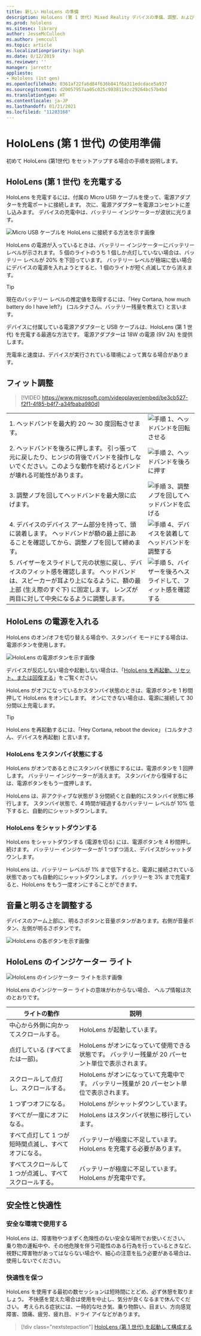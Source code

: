 ```yaml
---
title: 新しい HoloLens の準備
description: HoloLens (第 1 世代) Mixed Reality デバイスの準備、調整、およびセットアップを初めて行う方法について説明します。
ms.prod: hololens
ms.sitesec: library
author: JesseMcCulloch
ms.author: jemccull
ms.topic: article
ms.localizationpriority: high
ms.date: 8/12/2019
ms.reviewer: ''
manager: jarrettr
appliesto:
- Hololens (1st gen)
ms.openlocfilehash: 0361af22fa6d84f636b841f6a311edcdace5a937
ms.sourcegitcommit: d20057957aa05c025c9838119cc29264bc57b4bd
ms.translationtype: HT
ms.contentlocale: ja-JP
ms.lasthandoff: 01/21/2021
ms.locfileid: "11283168"
---
```

# HoloLens (第 1 世代) の使用準備

初めて HoloLens (第1世代) をセットアップする場合の手順を説明します。

## HoloLens (第 1 世代) を充電する

HoloLens を充電するには、付属の Micro USB ケーブルを使って、電源アダプターを充電ポートに接続します。 次に、電源アダプターを電源コンセントに差し込みます。 デバイスの充電中は、バッテリー インジケーターが波状に光ります。

![Micro USB ケーブルを HoloLens に接続する方法を示す画像](./images/hololens-charging.png)

HoloLens の電源が入っているときは、バッテリー インジケーターにバッテリー レベルが示されます。 5 個のライトのうち 1 個しか点灯していない場合は、バッテリー レベルが 20% を下回っています。 バッテリー レベルが極端に低い場合にデバイスの電源を入れようとすると、1 個のライトが短く点滅してから消えます。

> [!TIP]
> 現在のバッテリー レベルの推定値を取得するには、「Hey Cortana, how much battery do I have left?」 (コルタナさん、バッテリー残量を教えて) と言います。

デバイスに付属している電源アダプターと USB ケーブルは、HoloLens (第 1 世代) を充電する最適な方法です。  電源アダプターは 18W の電源 (9V 2A) を提供します。

充電率と速度は、デバイスが実行されている環境によって異なる場合があります。

## フィット調整

> [!VIDEO https://www.microsoft.com/videoplayer/embed/be3cb527-f2f1-4f85-b4f7-a34fbaba980d]

|     |     |
|:--- |:--- |
|1. ヘッドバンドを最大約 20 ～ 30 度回転させます。|![手順 1、ヘッドバンドを回転させる](./images/FitGuideStep1.png)|
|2. ヘッドバンドを後ろに押します。 引っ張って元に戻したり、ヒンジの背後でバンドを操作しないでください。このような動作を続けるとバンドが壊れる可能性があります。|![手順 2、ヘッドバンドを後ろに押す](./images/FitGuideStep2.png)|
|3. 調整ノブを回してヘッドバンドを最大限に広げます。 |![手順 3、調整ノブを回してヘッドバンドを広げる](./images/FitGuideStep3.png)|
|4. デバイスのデバイス アーム部分を持って、頭に装着します。 ヘッドバンドが額の最上部にあることを確認してから、調整ノブを回して締めます。|![手順 4、デバイスを装着してヘッドバンドを調整する](./images/FitGuideStep4.png)|
|5. バイザーをスライドして元の状態に戻し、デバイスのフィット感を確認します。 ヘッドバンドは、スピーカーが耳より上になるように、額の最上部 (生え際のすぐ下) に固定します。 レンズが両目に対して中央になるように調整します。|![手順 5、バイザーを後ろへスライドして、フィット感を確認する](./images/FitGuideSetep5.png)|

## HoloLens の電源を入れる

HoloLens のオン/オフを切り替える場合や、スタンバイ モードにする場合は、電源ボタンを使用します。

![HoloLens の電源ボタンを示す画像](./images/hololens-power.png)

デバイスが反応しない場合や起動しない場合は、「[HoloLens を再起動、リセット、または回復する](hololens-restart-recover.md)」をご覧ください。

HoloLens がオフになっているかスタンバイ状態のときは、電源ボタンを 1 秒間押して HoloLens をオンにします。 オンにできない場合は、電源に接続して 30 分間以上充電します。

> [!TIP]
> HoloLens を再起動するには、「Hey Cortana, reboot the device」 (コルタナさん、デバイスを再起動) と言います。

### HoloLens をスタンバイ状態にする

HoloLens がオンであるときにスタンバイ状態にするには、電源ボタンを 1 回押します。 バッテリー インジケーターが消えます。 スタンバイから復帰するには、電源ボタンをもう一度押します。

HoloLens は、非アクティブな状態が 3 分間続くと自動的にスタンバイ状態に移行します。 スタンバイ状態で、4 時間が経過するかバッテリー レベルが 10% 低下すると、自動的にシャットダウンします。

### HoloLens をシャットダウンする

HoloLens をシャットダウンする (電源を切る) には、電源ボタンを 4 秒間押し続けます。 バッテリー インジケーターが 1 つずつ消え、デバイスがシャットダウンします。

HoloLens は、バッテリー レベルが 1% まで低下すると、電源に接続されている状態であっても自動的にシャットダウンします。 バッテリーを 3% まで充電すると、HoloLens をもう一度オンにすることができます。

## 音量と明るさを調整する

デバイスのアーム上部に、明るさボタンと音量ボタンがあります。右側が音量ボタン、左側が明るさボタンです。

![HoloLens の各ボタンを示す画像](./images/hololens-buttons.jpg)

## HoloLens のインジケーター ライト

![HoloLens のインジケーター ライトを示す画像](./images/hololens-lights.png)

HoloLens のインジケーター ライトの意味がわからない場合、 ヘルプ情報は次のとおりです。

|ライトの動作 |説明 |
| - | - |
|中心から外側に向かってスクロールする。 |HoloLens が起動しています。 |
|点灯している (すべてまたは一部)。 |HoloLens がオンになっていて使用できる状態です。 バッテリー残量が 20 パーセント単位で表示されます。 |
|スクロールして点灯し、スクロールする。 |HoloLens がオンになっていて充電中です。 バッテリー残量が 20 パーセント単位で表示されます。 |
|1 つずつオフになる。 |HoloLens がシャットダウンしています。 |
|すべてが一度にオフになる。 |HoloLens はスタンバイ状態に移行しています。 |
|すべて点灯して 1 つが短時間点滅し、すべてオフになる。 |バッテリーが極度に不足しています。 HoloLens を充電する必要があります。 |
|すべてスクロールして 1 つが点滅し、すべてスクロールする。 |バッテリーが極度に不足しています。 HoloLens が充電中です。 |

## 安全性と快適性

### 安全な環境で使用する

HoloLens は、障害物やつまずく危険性のない安全な場所でお使いください。 乗り物の運転中や、その他危険を伴う可能性のある行為を行っているときなど、視野に障害物があってはならない場合や、細心の注意を払う必要がある場合は、使用しないでください。

### 快適性を保つ

HoloLens を使用する最初の数セッションは短時間にとどめ、必ず休憩を取りましょう。 不快感を覚えた場合は使用を中止し、気分が良くなるまで休んでください。 考えられる症状には、一時的な吐き気、乗り物酔い、目まい、方向感覚障害、頭痛、疲労、疲れ目、ドライ アイなどがあります。

> [!div class="nextstepaction"]
> [HoloLens (第 1 世代) を起動して構成する](hololens1-start.md)
